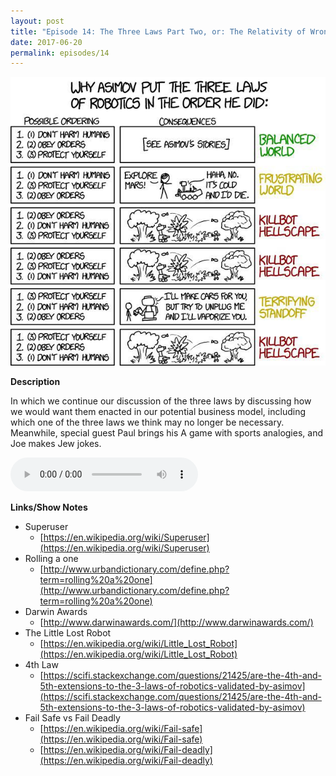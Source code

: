 ```yaml
---
layout: post
title: "Episode 14: The Three Laws Part Two, or: The Relativity of Wrong"
date: 2017-06-20
permalink: episodes/14
---
```


<img src="/img/episode_14.jpg" alt="Three Laws Part Two" width="700">

**Description**

In which we continue our discussion of the three laws by discussing how we would want them enacted in our potential business model, including which one of the three laws we think may no longer be necessary. Meanwhile, special guest Paul brings his A game with sports analogies, and Joe makes Jew jokes.

<audio controls>
  <source src="/episodes/dasow14.mp3" type="audio/mpeg">
  Your browser does not support the audio tag.
</audio>

**Links/Show Notes**

- Superuser
  - [https://en.wikipedia.org/wiki/Superuser](https://en.wikipedia.org/wiki/Superuser)
- Rolling a one
  - [http://www.urbandictionary.com/define.php?term=rolling%20a%20one](http://www.urbandictionary.com/define.php?term=rolling%20a%20one)
- Darwin Awards
  - [http://www.darwinawards.com/](http://www.darwinawards.com/)
- The Little Lost Robot
  - [https://en.wikipedia.org/wiki/Little_Lost_Robot](https://en.wikipedia.org/wiki/Little_Lost_Robot)
- 4th Law
  - [https://scifi.stackexchange.com/questions/21425/are-the-4th-and-5th-extensions-to-the-3-laws-of-robotics-validated-by-asimov](https://scifi.stackexchange.com/questions/21425/are-the-4th-and-5th-extensions-to-the-3-laws-of-robotics-validated-by-asimov)
- Fail Safe vs Fail Deadly
  - [https://en.wikipedia.org/wiki/Fail-safe](https://en.wikipedia.org/wiki/Fail-safe)
  - [https://en.wikipedia.org/wiki/Fail-deadly](https://en.wikipedia.org/wiki/Fail-deadly)
